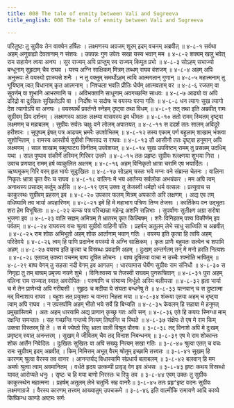 ```yaml
---
title: 008 The tale of enmity between Vali and Sugreeva
title_english: 008 The tale of enmity between Vali and Sugreeva

---
```

<div class="audioEmbed"  caption="श्रीराम-हरिसीताराममूर्ति-घनपाठिभ्यां वचनम्" src="https://archive.org/download/Ramayana-recitation-Sriram-harisItArAmamUrti-Ghanapaati-v2/Kanda_4/Kanda_4_KSK-008-Ramasya_Valivadha_Nishachayyaha_0.mp3"></div>
परितुष्टः तु सुग्रीवः तेन वाक्येन हर्षितः ।  
लक्ष्मणस्य अग्रजम् शूरम् इदम् वचनम् अब्रवीत् ॥ ४-८-१  
सर्वथा अहम् अनुग्राह्यो देवतानाम् न संशयः ।  
उपपन्नः गुण उपेतः सखा यस्य भवान् मम ॥ ४-८-२  
शक्यम् खलु भवेत् राम सहायेन त्वया अनघ ।  
सुर राज्यम् अपि प्राप्तुम् स्व राज्यम् किमुत प्रभो ॥ ४-८-३  
सोऽहम् सभाज्यो बन्धूनाम् सुहृदाम् चैव राघव ।  
यस्य अग्नि साक्षिकम् मित्रम् लब्धम् राघव वंशजम् ॥ ४-८-४  
अहम् अपि अनुरूपः ते वयस्यो ज्ञास्यसे शनैः ।  
न तु वक्तुम् समर्थोऽहम् त्वयि आत्मगतान् गुणान् ॥ ४-८-५  
महात्मनाम् तु भूयिष्ठम् त्वत् विधानाम् कृत आत्मनाम् ।  
निश्चला भवति प्रीतिः धैर्यम् आत्मवताम् वर ॥ ४-८-६  
रजतम् वा सुवर्णम् वा शुभानि आभरणानि च ।  
अविभक्तानि साधूनाम् अवगच्छन्ति साधवः ॥ ४-८-७  
आढ्यो वा अपि दरिद्रो वा दुःखितः सुखितोऽपि वा ।  
निर्दोषः च सदोषः च वयस्यः परमा गतिः ॥ ४-८-८  
धन त्यागः सुख त्यागो देश त्यागोऽपि वा अनघः ।  
वयस्यार्थे प्रवर्तन्ते स्नेहम् दृष्ट्वा तथा विधम् ॥ ४-८-९  
तत् तथा इति अब्रवीत् रामः सुग्रीवम् प्रिय दर्शनम् ।  
लक्ष्मणस्य अग्रतः लक्ष्म्या वासवस्य इव धीमतः ॥ ४-८-१०  
ततो रामम् स्थितम् दृष्ट्वा लक्ष्मणम् च महाबलम् ।  
सुग्रीवः सर्वतः चक्षुः वने लोलम् अपातयत् ॥ ४-८-११  
स ददर्श ततः सालम् अविदूरे हरीश्वरः ।  
सुपुष्पम् ईषत् पत्र आढ्यम् भ्रमरैः उपशोभितम् ॥ ४-८-१२  
तस्य एकाम् पर्ण बहुलाम् शाखाम् भंक्त्वा सुशोभिताम् ।  
रामस्य आस्तीर्य सुग्रीवो निषसाद स राघवः ॥ ४-८-१३  
तौ आसीनौ ततः दृष्ट्वा हनूमान् अपि लक्ष्मणम् ।  
साल शाखाम् समुत्पाट्य विनीतम् उपवेशयत् ॥ ४-८-१४  
सुख उपविष्टम् रामम् तु प्रसन्नम् उदधिम् यथा ।  
साल पुष्पाव संकीर्णे तस्मिन् गिरिवर उत्तमे ॥ ४-८-१५  
ततः प्रहृष्टः सुग्रीवः श्लक्ष्णया शुभया गिरा ।  
उवाच प्रणयाद् रामम् हर्ष व्याकुलित अक्षरम् ॥ ४-८-१६  
अहम् विनिकृतो भ्रात्रा चरामि एष भयार्दितः ।  
ऋष्यमूकम् गिरि वरम् हृत भार्यः सुदुःखितः ॥ ४-८-१७  
सोऽहम् त्रस्तः भये मग्नः वने संब्रान्त चेतनः ।  
वालिना निकृतः भ्रात्रा कृत वैरः च राघव ॥ ४-८-१८  
वालिनः मे भय आर्तस्य सर्वलोक अभयंकर ।  
मम अपि त्वम् अनाथस्य प्रसादम् कर्तुम् अर्हसि ॥ ४-८-१९  
एवम् उक्तः तु तेजस्वी धर्मज्ञो धर्म वत्सलः ।  
प्रत्युवाच स काकुत्स्थः सुग्रीवम् प्रहसन् इव ॥ ४-८-२०  
उपकार फलम् मित्रम् अपकारो अरि लक्षणम् ।  
अद्य एव तम् वधिष्यामि तव भार्या अपहारिणम् ॥ ४-८-२१  
इमे हि मे महाभाग पत्रिणः तिग्म तेजसः ।  
कार्तिकेय वन उद्भूताः शरा हेम विभूषिताः ॥ ४-८-२२  
कन्क पत्र परिच्छन्ना महेन्द्र अशनि सन्निभाः ।  
सुपर्वाणः सुतीक्ष्ण अग्रा सरोषा भुजगा इव ॥ ४-८-२३  
वालि सज्ञम् अमित्रम् ते भ्रातरम् कृत किल्बिषम् ।  
शरैः विनिहतम् पश्य विकीर्णम् इव पर्वतम् ॥ ४-८-२४  
राघवस्य वचः श्रुत्वा सुग्रीवो वाहिनी पतिः ।  
प्रहर्षम् अतुलम् लेभे साधु साध्विति च अब्रवीत् ॥ ४-८-२५  
राम शोक अभिभूतो अहम् शोक आर्तानाम् भवान् गतिः ।  
वयस्य इति कृत्वा हि त्वयि अहम् परिदेवये ॥ ४-८-२६  
त्वम् हि पाणि प्रदानेन वयस्यो मे अग्नि साक्षिकम् ।  
कृतः प्राणैः बहुमतः सत्येन च शपामि अहम् ॥ ४-८-२७  
वयस्य इति कृत्वा च विस्रब्धः प्रवदामि अहम् ।  
दुःखम् अन्तर्गतम् तन् मे मनो हरति नित्यशः ॥ ४-८-२८  
एतावत् उक्त्वा वचनम् बाष्प दूषित लोचनः ।  
बाष्प दूषितया वाचा न उच्चैः श्क्नोति भाषितुम् ॥ ४-८-२९  
बाष्प वेगम् तु सहसा नदी वेगम् इव आगतम् ।  
धारयामास धैर्येण सुग्रीवः राम संनिधौ ॥ ४-८-३०  
स निगृह्य तु तम् बाष्पम् प्रमृज्य नयने शुभे ।  
विनिःश्वस्य च तेजस्वी राघवम् पुनरूचिवान् ॥ ४-८-३१  
पुरा अहम् वलिना राम राज्यात् स्वात् अवरोपितः ।  
परुषाणि च संश्राव्य निर्धूतो अस्मि बलीयसा ॥ ४-८-३२  
हृता भार्या च मे तेन प्राणेभ्यो अपि गरीयसी ।  
सुहृदः च मदीया ये संयता बन्धनेषु ते ॥ ४-८-३३  
यत्नवान् च स दुष्टात्मा मद् विनाशाय राघव ।  
बहुशः तत् प्रयुक्ताः च वानरा निहता मया ॥ ४-८-३४  
शंकया एतया अहम् च दृष्ट्वा त्वाम् अपि राघव ।  
न उपसर्पामि अहम् भीतो भये सर्वे हि बिभ्यति ॥ ४-८-३५  
केवलम् हि सहाया मे हनुमत् प्रमुखास्त्विमे ।  
अतः अहम् धारयामि अद्य प्राणान् कृच्छ्र गतः अपि सन् ॥ ४-८-३६  
एते हि कपयः स्निग्धा माम् रक्षन्ति समन्ततः ।  
सह गच्छन्ति गन्तव्ये नित्यम् तिष्ठन्ति च स्थिते ॥ ४-८-३७  
संक्षेपः ते एष मे राम किम् उक्त्वा विस्तरम् हि ते ।  
स मे ज्येष्ठो रिपुः भ्राता वाली विश्रुत पौरुषः ॥ ३-८-३८  
तद् विनाशे अपि मे दुःखम् प्रमृष्टम् स्यात् अनन्तरम् ।  
सुखम् मे जीवितम् चैव तद् विनाश निबन्धनम् ॥ ३-८-३९  
एष मे राम शोकान्तः शोक आर्तेन निवेदितः ।  
दुःखितः सुखितः वा अपि सख्युः नित्यम् सखा गतिः ॥ ३-८-४०  
श्रुत्वा एतत् च वचः रामः सुग्रीवम् इदम् अब्रवीत् ।  
किम् निमित्तम् अभूत् वैरम् श्रोतुम् इच्छामि तत्त्वतः ॥ ३-८-४१  
सुखम् हि कारणम् श्रुत्वा वैरस्य तव वानर ।  
आनन्तर्यद् विधास्यामि संप्रधार्य बलाबलम् ॥ ३-८-४२  
बलवान् हि मम अमर्षः श्रुत्वा त्वाम् अवमानितम् ।  
वर्धते हृदय उत्कम्पी प्रावृड् वेग इव अंभसः ॥ ३-८-४३  
हृष्टः कथय विस्रब्धो यावत् आरोप्यते धनुः ।  
सृष्टः च हि मया बाणो निरस्तः च रिपुः तव ॥ ३-८-४४  
एवम् उक्तः तु सुग्रीवः काकुत्स्थेन महात्मना ।  
प्रहर्षम् अतुलम् लेभे चतुर्भिः सह वानरैः॥ ३-८-४५  
ततः प्रहृ^इष्ट वदनः सुग्रीवः लक्ष्मणाग्रजे ।  
वैरस्य कारणम् तत्त्वम् आख्यातुम् उपचक्रमे ॥ ३-८-४६  
इति वाल्मीकि रामायणे आदि काव्ये किष्किन्ध काण्डे अष्टमः सर्गः